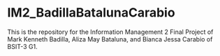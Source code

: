 # IM2_BadillaBatalunaCarabio
This is the repository for the Information Management 2 Final Project of Mark Kenneth Badilla, Aliza May Bataluna, and Bianca Jessa Carabio of BSIT-3 G1.
